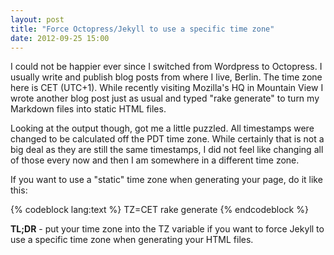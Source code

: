 ```yaml
---
layout: post
title: "Force Octopress/Jekyll to use a specific time zone"
date: 2012-09-25 15:00
---
```


I could not be happier ever since I switched from Wordpress to Octopress.
I usually write and publish blog posts from where I live, Berlin. The time zone
here is CET (UTC+1). While recently visiting Mozilla's HQ in Mountain View I
wrote another blog post just as usual and typed "rake generate" to turn my
Markdown files into static HTML files.

Looking at the output though, got me a little puzzled. All timestamps were
changed to be calculated off the PDT time zone. While certainly that is not a
big deal as they are still the same timestamps, I did not feel like changing
all of those every now and then I am somewhere in a different time zone.

If you want to use a "static" time zone when generating your page, do it like
this:

{% codeblock lang:text %}
TZ=CET rake generate
{% endcodeblock %}

**TL;DR** - put your time zone into the TZ variable if you want to force Jekyll
to use a specific time zone when generating your HTML files.
